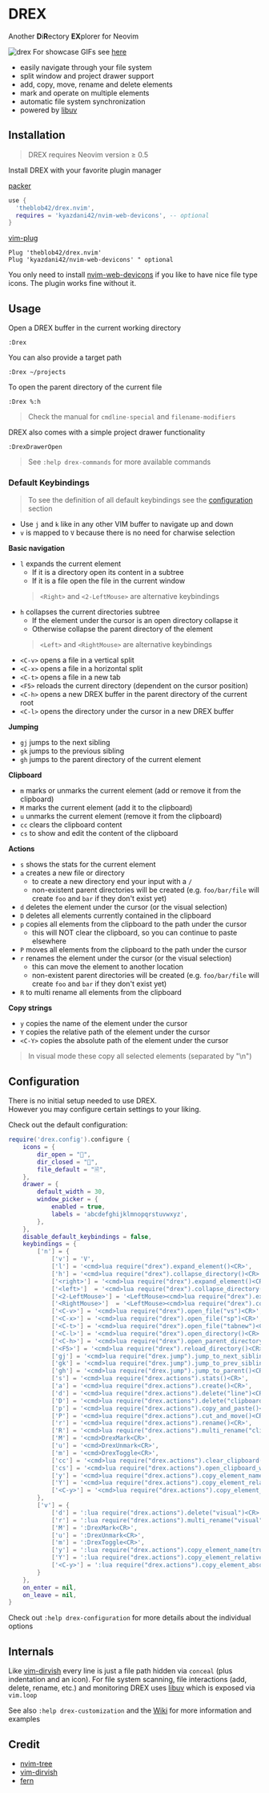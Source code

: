 # DREX

Another **D**i**R**ectory **EX**plorer for Neovim

![drex](./assets/drex.png)
For showcase GIFs see [here](https://github.com/TheBlob42/drex.nvim/wiki/Showcase)

- easily navigate through your file system
- split window and project drawer support
- add, copy, move, rename and delete elements
- mark and operate on multiple elements
- automatic file system synchronization
- powered by [libuv](https://github.com/luvit/luv/blob/master/docs.md)

## Installation

> DREX requires Neovim version ≥ 0.5

Install DREX with your favorite plugin manager

[packer](https://github.com/wbthomason/packer.nvim)

```lua
use {
  'theblob42/drex.nvim',
  requires = 'kyazdani42/nvim-web-devicons', -- optional
}
```

[vim-plug](https://github.com/junegunn/vim-plug)

```vim
Plug 'theblob42/drex.nvim'
Plug 'kyazdani42/nvim-web-devicons' " optional
```

You only need to install [nvim-web-devicons](https://github.com/kyazdani42/nvim-web-devicons) if you like to have nice file type icons. The plugin works fine without it.

## Usage

Open a DREX buffer in the current working directory

```
:Drex
```

You can also provide a target path

```
:Drex ~/projects
```

To open the parent directory of the current file

```
:Drex %:h
```

> Check the manual for `cmdline-special` and `filename-modifiers`

DREX also comes with a simple project drawer functionality

```
:DrexDrawerOpen
```

> See `:help drex-commands` for more available commands

### Default Keybindings

> To see the definition of all default keybindings see the [configuration](#configuration) section

- Use `j` and `k` like in any other VIM buffer to navigate up and down
- `v` is mapped to `V` because there is no need for charwise selection

**Basic navigation**

- `l` expands the current element
  - If it is a directory open its content in a subtree
  - If it is a file open the file in the current window
  > `<Right>` and `<2-LeftMouse>` are alternative keybindings
- `h` collapses the current directories subtree
  - If the element under the cursor is an open directory collapse it
  - Otherwise collapse the parent directory of the element
  > `<Left>` and `<RightMouse>` are alternative keybindings
- `<C-v>` opens a file in a vertical split
- `<C-x>` opens a file in a horizontal split
- `<C-t>` opens a file in a new tab
- `<F5>` reloads the current directory (dependent on the cursor position)
- `<C-h>` opens a new DREX buffer in the parent directory of the current root
- `<C-l>` opens the directory under the cursor in a new DREX buffer

**Jumping**

- `gj` jumps to the next sibling
- `gk` jumps to the previous sibling
- `gh` jumps to the parent directory of the current element

**Clipboard**

- `m` marks or unmarks the current element (add or remove it from the clipboard)
- `M` marks the current element (add it to the clipboard)
- `u` unmarks the current element (remove it from the clipboard)
- `cc` clears the clipboard content
- `cs` to show and edit the content of the clipboard

**Actions**

- `s` shows the stats for the current element
- `a` creates a new file or directory
  - to create a new directory end your input with a `/`
  - non-existent parent directories will be created
    (e.g. `foo/bar/file` will create `foo` and `bar` if they don't exist yet)
- `d` deletes the element under the cursor (or the visual selection)
- `D` deletes all elements currently contained in the clipboard
- `p` copies all elements from the clipboard to the path under the cursor
  - this will NOT clear the clipboard, so you can continue to paste elsewhere
- `P` moves all elements from the clipboard to the path under the cursor
- `r` renames the element under the cursor (or the visual selection)
  - this can move the element to another location
  - non-existent parent directories will be created
    (e.g. `foo/bar/file` will create `foo` and `bar` if they don't exist yet)
- `R` to multi rename all elements from the clipboard

**Copy strings**

- `y` copies the name of the element under the cursor
- `Y` copies the relative path of the element under the cursor
- `<C-Y>` copies the absolute path of the element under the cursor

> In visual mode these copy all selected elements (separated by "\n")

## Configuration

There is no initial setup needed to use DREX.  
However you may configure certain settings to your liking.

Check out the default configuration:

```lua
require('drex.config').configure {
    icons = {
        dir_open = "",
        dir_closed = "",
        file_default = "🗎",
    },
    drawer = {
        default_width = 30,
        window_picker = {
            enabled = true,
            labels = 'abcdefghijklmnopqrstuvwxyz',
        },
    },
    disable_default_keybindings = false,
    keybindings = {
        ['n'] = {
            ['v'] = 'V',
            ['l'] = '<cmd>lua require("drex").expand_element()<CR>',
            ['h'] = '<cmd>lua require("drex").collapse_directory()<CR>',
            ['<right>'] = '<cmd>lua require("drex").expand_element()<CR>',
            ['<left>']  = '<cmd>lua require("drex").collapse_directory()<CR>',
            ['<2-LeftMouse>'] = '<LeftMouse><cmd>lua require("drex").expand_element()<CR>',
            ['<RightMouse>']  = '<LeftMouse><cmd>lua require("drex").collapse_directory()<CR>',
            ['<C-v>'] = '<cmd>lua require("drex").open_file("vs")<CR>',
            ['<C-x>'] = '<cmd>lua require("drex").open_file("sp")<CR>',
            ['<C-t>'] = '<cmd>lua require("drex").open_file("tabnew")<CR>',
            ['<C-l>'] = '<cmd>lua require("drex").open_directory()<CR>',
            ['<C-h>'] = '<cmd>lua require("drex").open_parent_directory()<CR>',
            ['<F5>'] = '<cmd>lua require("drex").reload_directory()<CR>',
            ['gj'] = '<cmd>lua require("drex.jump").jump_to_next_sibling()<CR>',
            ['gk'] = '<cmd>lua require("drex.jump").jump_to_prev_sibling()<CR>',
            ['gh'] = '<cmd>lua require("drex.jump").jump_to_parent()<CR>',
            ['s'] = '<cmd>lua require("drex.actions").stats()<CR>',
            ['a'] = '<cmd>lua require("drex.actions").create()<CR>',
            ['d'] = '<cmd>lua require("drex.actions").delete("line")<CR>',
            ['D'] = '<cmd>lua require("drex.actions").delete("clipboard")<CR>',
            ['p'] = '<cmd>lua require("drex.actions").copy_and_paste()<CR>',
            ['P'] = '<cmd>lua require("drex.actions").cut_and_move()<CR>',
            ['r'] = '<cmd>lua require("drex.actions").rename()<CR>',
            ['R'] = '<cmd>lua require("drex.actions").multi_rename("clipboard")<CR>',
            ['M'] = '<cmd>DrexMark<CR>',
            ['u'] = '<cmd>DrexUnmark<CR>',
            ['m'] = '<cmd>DrexToggle<CR>',
            ['cc'] = '<cmd>lua require("drex.actions").clear_clipboard()<CR>',
            ['cs'] = '<cmd>lua require("drex.actions").open_clipboard_window()<CR>',
            ['y'] = '<cmd>lua require("drex.actions").copy_element_name()<CR>',
            ['Y'] = '<cmd>lua require("drex.actions").copy_element_relative_path()<CR>',
            ['<C-y>'] = '<cmd>lua require("drex.actions").copy_element_absolute_path()<CR>',
        },
        ['v'] = {
            ['d'] = ':lua require("drex.actions").delete("visual")<CR>',
            ['r'] = ':lua require("drex.actions").multi_rename("visual")<CR>',
            ['M'] = ':DrexMark<CR>',
            ['u'] = ':DrexUnmark<CR>',
            ['m'] = ':DrexToggle<CR>',
            ['y'] = ':lua require("drex.actions").copy_element_name(true)<CR>',
            ['Y'] = ':lua require("drex.actions").copy_element_relative_path(true)<CR>',
            ['<C-y>'] = ':lua require("drex.actions").copy_element_absolute_path(true)<CR>',
        }
    },
    on_enter = nil,
    on_leave = nil,
}
```

Check out `:help drex-configuration` for more details about the individual options

## Internals

Like [vim-dirvish](https://github.com/justinmk/vim-dirvish) every line is just a file path hidden via `conceal` (plus indentation and an icon). For file system scanning, file interactions (add, delete, rename, etc.) and monitoring DREX uses [libuv](https://github.com/libuv/libuv) which is exposed via `vim.loop`

See also `:help drex-customization` and the [Wiki](https://github.com/TheBlob42/drex.nvim/wiki) for more information and examples

## Credit

- [nvim-tree](https://github.com/kyazdani42/nvim-tree.lua)
- [vim-dirvish](https://github.com/justinmk/vim-dirvish)
- [fern](https://github.com/lambdalisue/fern.vim) 
